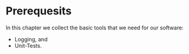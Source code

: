 Prerequesits
============

In this chapter we collect the basic tools that we
need for our software:

* Logging, and
* Unit-Tests.